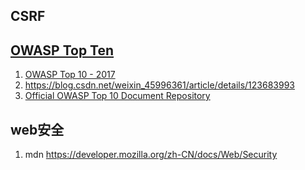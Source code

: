 ## CSRF

## [OWASP Top Ten](https://owasp.org/www-project-top-ten/)
1. [OWASP Top 10 - 2017](https://wiki.owasp.org/images/d/dc/OWASP_Top_10_2017_%E4%B8%AD%E6%96%87%E7%89%88v1.3.pdf)
2. https://blog.csdn.net/weixin_45996361/article/details/123683993
3. [Official OWASP Top 10 Document Repository](https://github.com/OWASP/Top10)


## web安全
1. mdn https://developer.mozilla.org/zh-CN/docs/Web/Security

